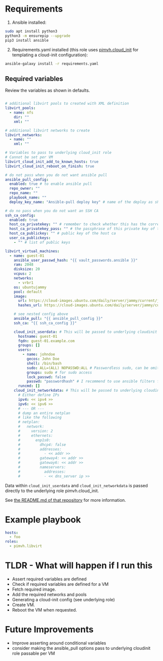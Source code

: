 # Requirements

1. Ansible installed:

```bash
sudo apt install python3
python3 -m ensurepip --upgrade
pip3 install ansible
```

2. Requirements.yaml installed (this role uses [pimvh.cloud_init](https://github.com/pimvh/cloud_init) for templating a cloud-init configuration):

```bash
ansible-galaxy install -r requirements.yaml
```

## Required variables

Review the variables as shown in defaults.

```yaml

# additional libvirt pools to created with XML definition
libvirt_pools:
  - name: nfs
    dir: ""
    xml: ""

# additional libvirt networks to create
libvirt_networks:
  - name: ""
    xml: ""

# Variables to pass to underlying cloud_init role
# Cannot be set per VM
libvirt_cloud_init_add_to_known_hosts: true
libvirt_cloud_init_reboot_on_finish: true

# do not pass when you do not want ansible pull
ansible_pull_config:
  enabled: true # to enable ansible pull
  repo_owner: ""
  repo_name: ""
  playbook_name: ""
  deploy_key_name: "Ansible-pull deploy key" # name of the deploy as shown in Github

# do no pass when you do not want an SSH CA
ssh_ca_config:
  enabled: true
  host_ca_privatekey: "" # remember to check whether this has the correct line endings
  host_ca_privatekey_pass: "" # the passphrase of this private key of the host ca
  host_ca_publickey: "" # public key of the host ca
  user_ca_publickeys:
    - "" # list of public keys

libvirt_virtual_machines:
  - name: guest-01
    ansible_user_passwd_hash: "{{ vault_passwords.ansible }}"
    ram: 2048
    disksize: 20
    vcpus: 2
    networks:
      - vrbr1
    os: ubuntujammy
    pool: default
    image:
      url: https://cloud-images.ubuntu.com/daily/server/jammy/current/jammy-server-cloudimg-amd64-disk-kvm.img
      hashes_url: https://cloud-images.ubuntu.com/daily/server/jammy/current/SHA256SUMS

    # see nested config above
    ansible_pull: "{{ ansible_pull_config }}"
    ssh_ca: "{{ ssh_ca_config }}"

    cloud_init_userdata: # This will be passed to underlying cloudinit role
      hostname: guest-01
      fqdn: guest-01.example.com
      groups: []
      users:
        - name: johndoe
          gecos: John Doe
          shell: /bin/bash
          sudo: ALL=(ALL) NOPASSWD:ALL # Passwordless sudo, can be omitted
          groups: sudo # for sudo access
          lock_passwd: false
          passwd: "passwordhash" # I recommend to use ansible filters for this: {{ guest01_password | password_hash('sha512') }}
      runcmd: []
    cloud_init_networkdata: # This will be passed to underlying cloudinit role
      # Either define IPs
      ipv4: << ipv4 >>
      ipv6: << ipv6 >>
      # --- OR ---
      # dump an entire netplan
      # like the following
      # netplan:
      #   network:
      #     version: 2
      #     ethernets:
      #       enp1s0:
      #         dhcp4: false
      #         addresses:
      #           - << addr >>
      #         gateway4: << addr >>
      #         gateway6: << addr >>
      #         nameservers:
      #           addresses:
      #           - << dns_server ip >>
```

Data within `cloud_init_userdata` and `cloud_init_networkdata` is passed directly to the underlying role pimvh.cloud_init.

See [the README.md of that repository](https://github.com/pimvh/cloud_init) for more information.

# Example playbook

```yaml
hosts:
  - foo
roles:
  - pimvh.libvirt

```

# TLDR - What will happen if I run this

- Assert required variables are defined
- Check if required variables are defined for a VM
- Fetch required image.
- Add the required networks and pools
- Generating a cloud-init config (see underlying role)
- Create VM.
- Reboot the VM when requested.

# Future Improvements

- Improve asserting around conditional variables
- consider making the ansible_pull options pass to underlying cloudinit role passable per VM
